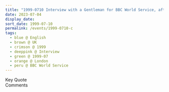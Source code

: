 ```yaml
---
title: "1999-0710 Interview with a Gentleman for BBC World Service, after the Public Program at Royal Albert Hall, London, UK (broadcasted worldwide on 0723 at 7:30 as part of the show Focus on Faith)"
date: 2023-07-04
display_date: 
sort_date: 1999-07-10
permalink: /events/1999-0710-c
tags:
  - blue @ English
  - brown @ UK
  - crimson @ 1999
  - deeppink @ Interview
  - green @ 1999-07
  - orange @ London
  - peru @ BBC World Service
---
```


<wave-list>
  <list-title color="green" width="75">Key Quote</list-title>
  <list-item color="BlanchedAlmond"  width="200"></list-item>
  <list-item color="Lavender"></list-item>
  <list-item color="BlanchedAlmond"></list-item>
</wave-list>

<br>

<wave-list>
  <list-title color="green" width="75">Comments</list-title>
  <list-item color="BlanchedAlmond"  width="200"></list-item>
  <list-item color="Lavender"></list-item>
  <list-item color="BlanchedAlmond"></list-item>
</wave-list>